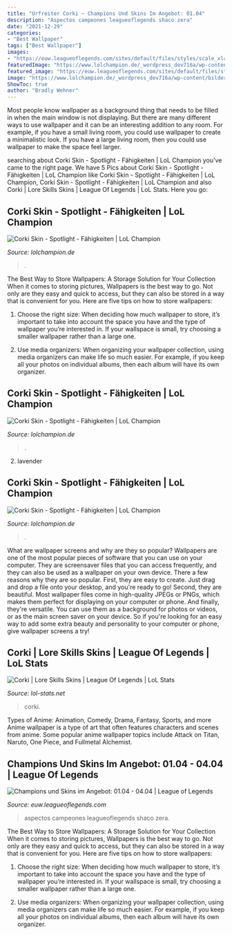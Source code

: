 ```yaml
---
title: "Urfreiter Corki ~ Champions Und Skins Im Angebot: 01.04"
description: "Aspectos campeones leagueoflegends shaco zera"
date: "2021-12-29"
categories:
- "Best Wallpaper"
tags: ["Best Wallpaper"]
images:
- "https://euw.leagueoflegends.com/sites/default/files/styles/scale_xlarge/public/upload/alshdolamaldsad.jpg?itok=0YE7jZxF"
featuredImage: "https://www.lolchampion.de/_wordpress_dev716a/wp-content/2021-riot-daten/skins/Corki_Splash_18.jpg"
featured_image: "https://euw.leagueoflegends.com/sites/default/files/styles/scale_xlarge/public/upload/alshdolamaldsad.jpg?itok=0YE7jZxF"
image: "https://www.lolchampion.de/_wordpress_dev716a/wp-content/bilder/skins/Corki_Splash_8.jpg"
ShowToc: true
author: "Bradly Wehner"
---
```



Most people know wallpaper as a background thing that needs to be filled in when the main window is not displaying. But there are many different ways to use wallpaper and it can be an interesting addition to any room. For example, if you have a small living room, you could use wallpaper to create a minimalistic look. If you have a large living room, then you could use wallpaper to make the space feel larger.

	

		
searching about Corki Skin - Spotlight - Fähigkeiten | LoL Champion you've came to the right page. We have 5 Pics about Corki Skin - Spotlight - Fähigkeiten | LoL Champion like Corki Skin - Spotlight - Fähigkeiten | LoL Champion, Corki Skin - Spotlight - Fähigkeiten | LoL Champion and also Corki | Lore Skills Skins | League Of Legends | LoL Stats. Here you go:
		
    
## Corki Skin - Spotlight - Fähigkeiten | LoL Champion

<img loading=lazy src="https://www.lolchampion.de/_wordpress_dev716a/wp-content/bilder/skins/Corki_Splash_8.jpg" onerror="this.onerror=null;this.src='https://tse2.mm.bing.net/th?id=OIP.k-XPDPf49SpRIEOXwfQLMQHaEX&amp;pid=15.1';" alt="Corki Skin - Spotlight - Fähigkeiten | LoL Champion">

_Source: lolchampion.de_

>. 

	

The Best Way to Store Wallpapers: A Storage Solution for Your Collection
When it comes to storing pictures, Wallpapers is the best way to go. Not only are they easy and quick to access, but they can also be stored in a way that is convenient for you. Here are five tips on how to store wallpapers:
1) Choose the right size: When deciding how much wallpaper to store, it’s important to take into account the space you have and the type of wallpaper you’re interested in. If your wallspace is small, try choosing a smaller wallpaper rather than a large one.

2) Use media organizers: When organizing your wallpaper collection, using media organizers can make life so much easier. For example, if you keep all your photos on individual albums, then each album will have its own organizer.

    
## Corki Skin - Spotlight - Fähigkeiten | LoL Champion

<img loading=lazy src="https://www.lolchampion.de/_wordpress_dev716a/wp-content/bilder/skins/Corki_Splash_6.jpg" onerror="this.onerror=null;this.src='https://tse3.mm.bing.net/th?id=OIP.eVeWjBJQimi0XQTGYGf3DwHaEX&amp;pid=15.1';" alt="Corki Skin - Spotlight - Fähigkeiten | LoL Champion">

_Source: lolchampion.de_

>. 

	

2. lavender 

    
## Corki Skin - Spotlight - Fähigkeiten | LoL Champion

<img loading=lazy src="https://www.lolchampion.de/_wordpress_dev716a/wp-content/2021-riot-daten/skins/Corki_Splash_18.jpg" onerror="this.onerror=null;this.src='https://tse3.mm.bing.net/th?id=OIP.x249DyK_iOWAGoXyUT_Y2AHaEX&amp;pid=15.1';" alt="Corki Skin - Spotlight - Fähigkeiten | LoL Champion">

_Source: lolchampion.de_

>. 

	

What are wallpaper screens and why are they so popular?
Wallpapers are one of the most popular pieces of software that you can use on your computer. They are screensaver files that you can access frequently, and they can also be used as a wallpaper on your own device. There a few reasons why they are so popular. First, they are easy to create. Just drag and drop a file onto your desktop, and you're ready to go! Second, they are beautiful. Most wallpaper files come in high-quality JPEGs or PNGs, which makes them perfect for displaying on your computer or phone. And finally, they're versatile. You can use them as a background for photos or videos, or as the main screen saver on your device. So if you're looking for an easy way to add some extra beauty and personality to your computer or phone, give wallpaper screens a try!

    
## Corki | Lore Skills Skins | League Of Legends | LoL Stats

<img loading=lazy src="https://ddragon.leagueoflegends.com/cdn/img/champion/splash/Corki_0.jpg" onerror="this.onerror=null;this.src='https://tse3.mm.bing.net/th?id=OIP.XMZC65Fww3PsCjmS6Unf6AHaEX&amp;pid=15.1';" alt="Corki | Lore Skills Skins | League Of Legends | LoL Stats">

_Source: lol-stats.net_

>corki. 

	

Types of Anime: Animation, Comedy, Drama, Fantasy, Sports, and more
Anime wallpaper is a type of art that often features characters and scenes from anime. Some popular anime wallpaper topics include Attack on Titan, Naruto, One Piece, and Fullmetal Alchemist.

    
## Champions Und Skins Im Angebot: 01.04 - 04.04 | League Of Legends

<img loading=lazy src="https://euw.leagueoflegends.com/sites/default/files/styles/scale_xlarge/public/upload/alshdolamaldsad.jpg?itok=0YE7jZxF" onerror="this.onerror=null;this.src='https://tse1.mm.bing.net/th?id=OIP.pC4HdQVbImWEyfv03T8bqQHaEK&amp;pid=15.1';" alt="Champions und Skins im Angebot: 01.04 - 04.04 | League of Legends">

_Source: euw.leagueoflegends.com_

>aspectos campeones leagueoflegends shaco zera. 

	

The Best Way to Store Wallpapers: A Storage Solution for Your Collection
When it comes to storing pictures, Wallpapers is the best way to go. Not only are they easy and quick to access, but they can also be stored in a way that is convenient for you. Here are five tips on how to store wallpapers:
1) Choose the right size: When deciding how much wallpaper to store, it’s important to take into account the space you have and the type of wallpaper you’re interested in. If your wallspace is small, try choosing a smaller wallpaper rather than a large one.

2) Use media organizers: When organizing your wallpaper collection, using media organizers can make life so much easier. For example, if you keep all your photos on individual albums, then each album will have its own organizer.

